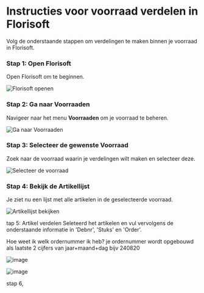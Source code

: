 # **Instructies voor voorraad verdelen in Florisoft**

Volg de onderstaande stappen om verdelingen te maken binnen je voorraad in Florisoft.

### **Stap 1: Open Florisoft**
Open Florisoft om te beginnen.

![Florisoft openen](https://github.com/user-attachments/assets/b42b5b0b-9398-45c8-8ce7-c29912a2baf1)

### **Stap 2: Ga naar Voorraaden**
Navigeer naar het menu **Voorraaden** om je voorraad te beheren.

![Ga naar Voorraaden](https://github.com/user-attachments/assets/e09b1b81-cff3-44be-8a8a-656e1c568852)

### **Stap 3: Selecteer de gewenste Voorraad**
Zoek naar de voorraad waarin je verdelingen wilt maken en selecteer deze.

![Selecteer de voorraad](https://github.com/user-attachments/assets/b3ba5d12-39db-45d3-bd3d-cd7c973e108b)

### **Stap 4: Bekijk de Artikellijst**
Je ziet nu een lijst met alle artikelen in de geselecteerde voorraad.

![Artikellijst bekijken](https://github.com/user-attachments/assets/b1693bff-d8b5-4341-884f-dac9f342d110)

tap 5: Artikel verdelen
Seleteerd het artikelen en vul vervolgens de onderstaande informatie in 'Debnr', 'Stuks' en 'Order'.

Hoe weet ik welk ordernummer ik heb? je ordernummer wordt opgebouwd als laatste 2 cijfers van jaar+maand+dag bijv 240820

![image](https://github.com/user-attachments/assets/fb49745b-5be3-487f-a2c9-10905ebcff36)

![image](https://github.com/user-attachments/assets/0baaebfb-5895-4083-a8f6-27f9751d87e1)

stap 6, 
